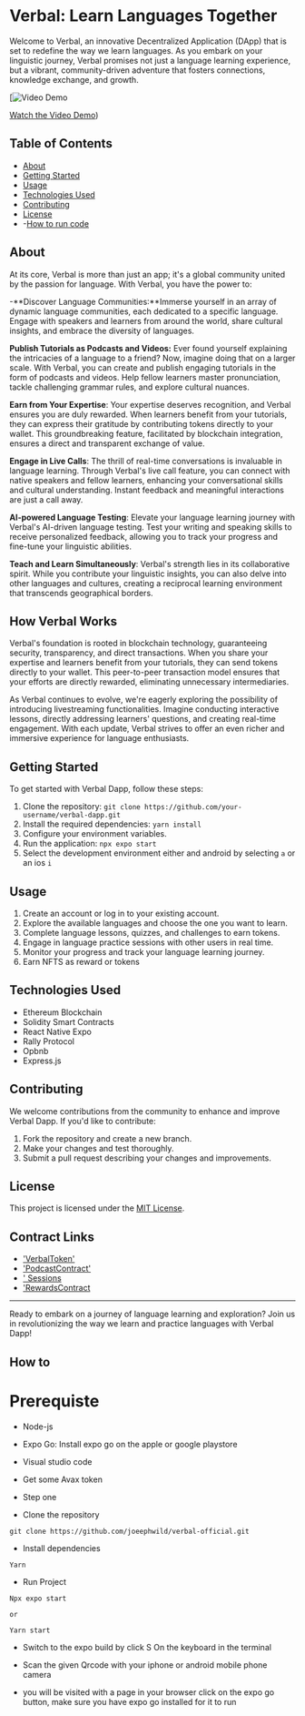 # Verbal: Learn Languages Together

Welcome to Verbal, an innovative Decentralized Application (DApp) that is set to redefine the way we learn languages. As you embark on your linguistic journey, Verbal promises not just a language learning experience, but a vibrant, community-driven adventure that fosters connections, knowledge exchange, and growth.

[![Video Demo](https://azure-conscious-jellyfish-842.mypinata.cloud/ipfs/QmbCp5TXvU4qrZVTfqEdaYoNzebX2zXTWKvx9LrB1Beg93?pinataGatewayToken=QIyk0eCyyNIke3pNtPjLDd2jG_3G5YLq1q-rCz0hSBWgS1_uCbVwtk0iNMcBkOTw)

[Watch the Video Demo](https://youtu.be/3GpQJRiDUjI?si=QuaVuK-EjUjVl85z))

## Table of Contents

- [About](#About)
- [Getting Started](#getting-started)
- [Usage](#usage)
- [Technologies Used](#technologies-used)
- [Contributing](#contributing)
- [License](#license)
- -[How to run code](#Howto)

## About

At its core, Verbal is more than just an app; it's a global community united by the passion for language. With Verbal, you have the power to:

-**Discover Language Communities:**Immerse yourself in an array of dynamic language communities, each dedicated to a specific language. Engage with speakers and learners from around the world, share cultural insights, and embrace the diversity of languages.

**Publish Tutorials as Podcasts and Videos:** Ever found yourself explaining the intricacies of a language to a friend? Now, imagine doing that on a larger scale. With Verbal, you can create and publish engaging tutorials in the form of podcasts and videos. Help fellow learners master pronunciation, tackle challenging grammar rules, and explore cultural nuances.

**Earn from Your Expertise**: Your expertise deserves recognition, and Verbal ensures you are duly rewarded. When learners benefit from your tutorials, they can express their gratitude by contributing tokens directly to your wallet. This groundbreaking feature, facilitated by blockchain integration, ensures a direct and transparent exchange of value.

**Engage in Live Calls**: The thrill of real-time conversations is invaluable in language learning. Through Verbal's live call feature, you can connect with native speakers and fellow learners, enhancing your conversational skills and cultural understanding. Instant feedback and meaningful interactions are just a call away.

**AI-powered Language Testing**: Elevate your language learning journey with Verbal's AI-driven language testing. Test your writing and speaking skills to receive personalized feedback, allowing you to track your progress and fine-tune your linguistic abilities.

**Teach and Learn Simultaneously**: Verbal's strength lies in its collaborative spirit. While you contribute your linguistic insights, you can also delve into other languages and cultures, creating a reciprocal learning environment that transcends geographical borders.

## How Verbal Works

Verbal's foundation is rooted in blockchain technology, guaranteeing security, transparency, and direct transactions. When you share your expertise and learners benefit from your tutorials, they can send tokens directly to your wallet. This peer-to-peer transaction model ensures that your efforts are directly rewarded, eliminating unnecessary intermediaries.

As Verbal continues to evolve, we're eagerly exploring the possibility of introducing livestreaming functionalities. Imagine conducting interactive lessons, directly addressing learners' questions, and creating real-time engagement. With each update, Verbal strives to offer an even richer and immersive experience for language enthusiasts.

## Getting Started

To get started with Verbal Dapp, follow these steps:

1. Clone the repository: `git clone https://github.com/your-username/verbal-dapp.git`
2. Install the required dependencies: `yarn install`
3. Configure your environment variables.
4. Run the application: `npx expo start`
5. Select the development environment either and android by selecting `a` or an ios `i`

## Usage

1. Create an account or log in to your existing account.
2. Explore the available languages and choose the one you want to learn.
3. Complete language lessons, quizzes, and challenges to earn tokens.
4. Engage in language practice sessions with other users in real time.
5. Monitor your progress and track your language learning journey.
6. Earn NFTS as reward or tokens

## Technologies Used

- Ethereum Blockchain
- Solidity Smart Contracts
- React Native Expo
- Rally Protocol
- Opbnb
- Express.js

## Contributing

We welcome contributions from the community to enhance and improve Verbal Dapp. If you'd like to contribute:

1. Fork the repository and create a new branch.
2. Make your changes and test thoroughly.
3. Submit a pull request describing your changes and improvements.

## License

This project is licensed under the [MIT License](LICENSE).

## Contract Links

- ['VerbalToken'](https://goerli.lineascan.build/address/0x13Dc55d50a67C882Cf9930281C91688489642789#code)
- ['PodcastContract'](https://goerli.lineascan.build/address/0x2413916b5b6d5d13770fba2F05e0BA04411a6691#code)
- [' Sessions](https://goerli.lineascan.build/address/0xfFDd21F23227c8776fF691635482EF3aFF6D750f#code)
- ['RewardsContract](https://goerli.lineascan.build/address/0xb00ca2cc9d7d6D4B72C55C356f8B911a9d8a8350#code)

---

Ready to embark on a journey of language learning and exploration? Join us in revolutionizing the way we learn and practice languages with Verbal Dapp!

## How to

# Prerequiste

- Node-js
- Expo Go: Install expo go on the apple or google playstore
- Visual studio code
- Get some Avax token

- Step one
- Clone the repository

```
git clone https://github.com/joeephwild/verbal-official.git
```

- Install dependencies

```
Yarn
```

- Run Project

```
Npx expo start

or

Yarn start
```

- Switch to the expo build by click S On the keyboard in the terminal

- Scan the given Qrcode with your iphone or android mobile phone camera

- you will be visited with a page in your browser click on the expo go button, make sure you have expo go installed for it to run
